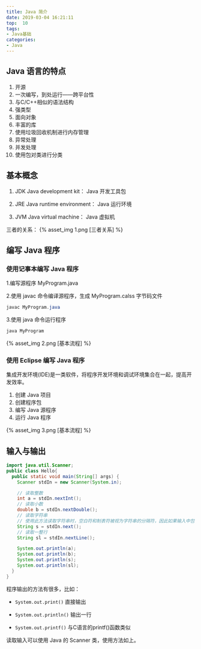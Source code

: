 ```yaml
---
title: Java 简介
date: 2019-03-04 16:21:11
top:  10
tags:
- Java基础
categories:
- Java
---
```


## Java 语言的特点

1. 开源
2. 一次编写，到处运行——跨平台性
3. 与C/C++相似的语法结构
4. 强类型
5. 面向对象
6. 丰富的库
7. 使用垃圾回收机制进行内存管理
8. 异常处理
9. 并发处理
10. 使用包对类进行分类

<!-- more -->

## 基本概念

1. JDK
  Java development kit： Java 开发工具包

2. JRE
  Java runtime environment：  Java 运行环境

3. JVM
  Java virtual machine：  Java 虚拟机

三者的关系：
{% asset_img 1.png [三者关系] %}

## 编写 Java 程序

### 使用记事本编写 Java 程序

1.编写源程序 MyProgram.java

2.使用 javac 命令编译源程序，生成 MyProgram.calss 字节码文件

```java
javac MyProgram.java
```

3.使用 java 命令运行程序

```java
java MyProgram
```

{% asset_img 2.png [基本流程] %}

### 使用 Eclipse 编写 Java 程序

集成开发环境(IDE)是一类软件，将程序开发环境和调试环境集合在一起，提高开发效率。

1. 创建 Java 项目
2. 创建程序包
3. 编写 Java 源程序
4. 运行 Java 程序

{% asset_img 3.png [基本流程] %}

## 输入与输出

```java
import java.util.Scanner;
public class Hello{
  public static void main(String[] args) {
    Scanner stdIn = new Scanner(System.in);

    // 读取整数
    int a = stdIn.nextInt();
    // 读取小数
    double b = stdIn.nextDouble();
    // 读取字符串
    // 使用此方法读取字符串时，空白符和制表符被视为字符串的分隔符，因此如果输入中包含空格或者制表符，需要使用nextLine()
    String s = stdIn.next();
    // 读取一整行
    String sl = stdIn.nextLine();

    System.out.println(a);
    System.out.println(b);
    System.out.println(s);
    System.out.println(sl);
  }
}
```

程序输出的方法有很多，比如：

- `System.out.print()`    直接输出

- `System.out.println()`  输出一行

- `System.out.printf()`   与C语言的printf()函数类似

读取输入可以使用 Java 的 Scanner 类，使用方法如上。
